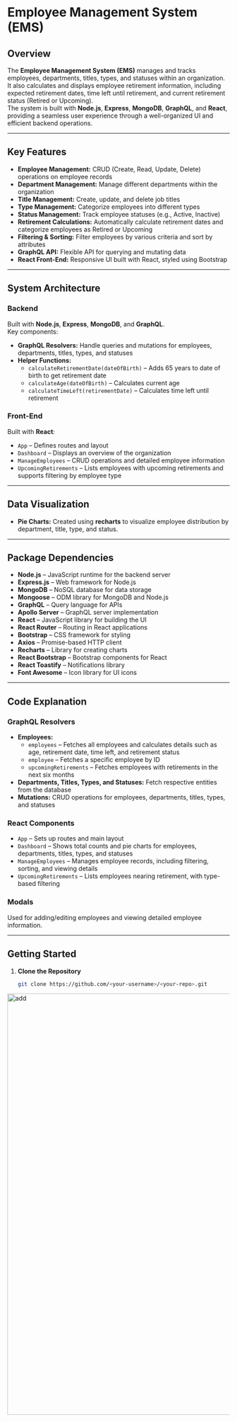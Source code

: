 # Employee Management System (EMS)

## Overview
The **Employee Management System (EMS)** manages and tracks employees, departments, titles, types, and statuses within an organization.  
It also calculates and displays employee retirement information, including expected retirement dates, time left until retirement, and current retirement status (Retired or Upcoming).  
The system is built with **Node.js**, **Express**, **MongoDB**, **GraphQL**, and **React**, providing a seamless user experience through a well-organized UI and efficient backend operations.

---

## Key Features
- **Employee Management:** CRUD (Create, Read, Update, Delete) operations on employee records  
- **Department Management:** Manage different departments within the organization  
- **Title Management:** Create, update, and delete job titles  
- **Type Management:** Categorize employees into different types  
- **Status Management:** Track employee statuses (e.g., Active, Inactive)  
- **Retirement Calculations:** Automatically calculate retirement dates and categorize employees as Retired or Upcoming  
- **Filtering & Sorting:** Filter employees by various criteria and sort by attributes  
- **GraphQL API:** Flexible API for querying and mutating data  
- **React Front-End:** Responsive UI built with React, styled using Bootstrap

---

## System Architecture

### Backend
Built with **Node.js**, **Express**, **MongoDB**, and **GraphQL**.  
Key components:
- **GraphQL Resolvers:** Handle queries and mutations for employees, departments, titles, types, and statuses
- **Helper Functions:**
  - `calculateRetirementDate(dateOfBirth)` – Adds 65 years to date of birth to get retirement date
  - `calculateAge(dateOfBirth)` – Calculates current age
  - `calculateTimeLeft(retirementDate)` – Calculates time left until retirement

### Front-End
Built with **React**:
- `App` – Defines routes and layout
- `Dashboard` – Displays an overview of the organization
- `ManageEmployees` – CRUD operations and detailed employee information
- `UpcomingRetirements` – Lists employees with upcoming retirements and supports filtering by employee type

---

## Data Visualization
- **Pie Charts:** Created using **recharts** to visualize employee distribution by department, title, type, and status.

---

## Package Dependencies
- **Node.js** – JavaScript runtime for the backend server
- **Express.js** – Web framework for Node.js
- **MongoDB** – NoSQL database for data storage
- **Mongoose** – ODM library for MongoDB and Node.js
- **GraphQL** – Query language for APIs
- **Apollo Server** – GraphQL server implementation
- **React** – JavaScript library for building the UI
- **React Router** – Routing in React applications
- **Bootstrap** – CSS framework for styling
- **Axios** – Promise-based HTTP client
- **Recharts** – Library for creating charts
- **React Bootstrap** – Bootstrap components for React
- **React Toastify** – Notifications library
- **Font Awesome** – Icon library for UI icons

---

## Code Explanation

### GraphQL Resolvers
- **Employees:**
  - `employees` – Fetches all employees and calculates details such as age, retirement date, time left, and retirement status
  - `employee` – Fetches a specific employee by ID
  - `upcomingRetirements` – Fetches employees with retirements in the next six months
- **Departments, Titles, Types, and Statuses:** Fetch respective entities from the database
- **Mutations:** CRUD operations for employees, departments, titles, types, and statuses

### React Components
- `App` – Sets up routes and main layout
- `Dashboard` – Shows total counts and pie charts for employees, departments, titles, types, and statuses
- `ManageEmployees` – Manages employee records, including filtering, sorting, and viewing details
- `UpcomingRetirements` – Lists employees nearing retirement, with type-based filtering

### Modals
Used for adding/editing employees and viewing detailed employee information.

---

## Getting Started
1. **Clone the Repository**
   ```bash
   git clone https://github.com/<your-username>/<your-repo>.git


<img width="1041" height="952" alt="add" src="https://github.com/user-attachments/assets/d19f6215-8f42-4e15-a4e0-10992becf659" />


